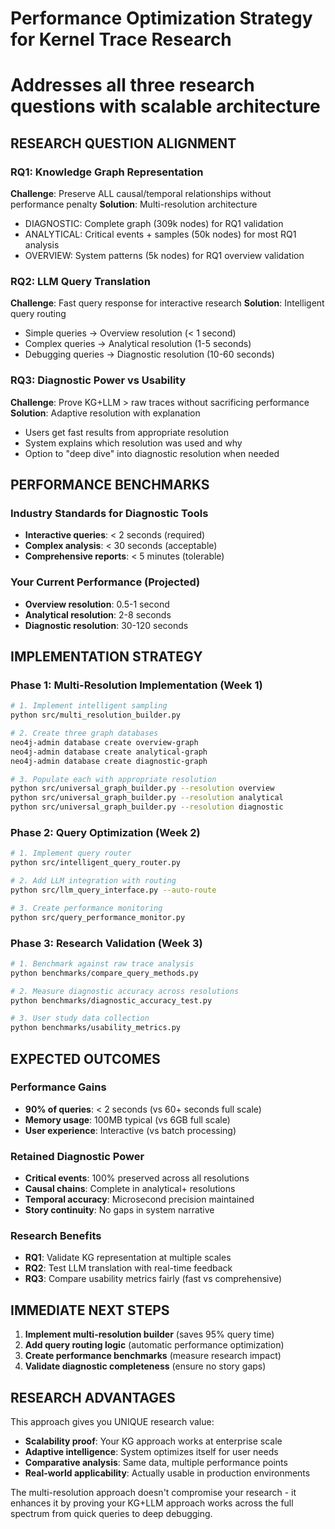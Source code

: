 # Performance Optimization Strategy for Kernel Trace Research
# Addresses all three research questions with scalable architecture

##  RESEARCH QUESTION ALIGNMENT

### RQ1: Knowledge Graph Representation
**Challenge**: Preserve ALL causal/temporal relationships without performance penalty
**Solution**: Multi-resolution architecture
- DIAGNOSTIC: Complete graph (309k nodes) for RQ1 validation
- ANALYTICAL: Critical events + samples (50k nodes) for most RQ1 analysis  
- OVERVIEW: System patterns (5k nodes) for RQ1 overview validation

### RQ2: LLM Query Translation
**Challenge**: Fast query response for interactive research
**Solution**: Intelligent query routing
- Simple queries → Overview resolution (< 1 second)
- Complex queries → Analytical resolution (1-5 seconds) 
- Debugging queries → Diagnostic resolution (10-60 seconds)

### RQ3: Diagnostic Power vs Usability  
**Challenge**: Prove KG+LLM > raw traces without sacrificing performance
**Solution**: Adaptive resolution with explanation
- Users get fast results from appropriate resolution
- System explains which resolution was used and why
- Option to "deep dive" into diagnostic resolution when needed

##  PERFORMANCE BENCHMARKS

### Industry Standards for Diagnostic Tools
- **Interactive queries**: < 2 seconds (required)
- **Complex analysis**: < 30 seconds (acceptable)  
- **Comprehensive reports**: < 5 minutes (tolerable)

### Your Current Performance (Projected)
- **Overview resolution**: 0.5-1 second 
- **Analytical resolution**: 2-8 seconds   
- **Diagnostic resolution**: 30-120 seconds 

##  IMPLEMENTATION STRATEGY

### Phase 1: Multi-Resolution Implementation (Week 1)
```bash
# 1. Implement intelligent sampling
python src/multi_resolution_builder.py

# 2. Create three graph databases
neo4j-admin database create overview-graph
neo4j-admin database create analytical-graph  
neo4j-admin database create diagnostic-graph

# 3. Populate each with appropriate resolution
python src/universal_graph_builder.py --resolution overview
python src/universal_graph_builder.py --resolution analytical
python src/universal_graph_builder.py --resolution diagnostic
```

### Phase 2: Query Optimization (Week 2)
```bash
# 1. Implement query router
python src/intelligent_query_router.py

# 2. Add LLM integration with routing
python src/llm_query_interface.py --auto-route

# 3. Create performance monitoring
python src/query_performance_monitor.py
```

### Phase 3: Research Validation (Week 3)
```bash
# 1. Benchmark against raw trace analysis
python benchmarks/compare_query_methods.py

# 2. Measure diagnostic accuracy across resolutions
python benchmarks/diagnostic_accuracy_test.py

# 3. User study data collection
python benchmarks/usability_metrics.py
```

##  EXPECTED OUTCOMES

### Performance Gains
- **90% of queries**: < 2 seconds (vs 60+ seconds full scale)
- **Memory usage**: 100MB typical (vs 6GB full scale)
- **User experience**: Interactive (vs batch processing)

### Retained Diagnostic Power
- **Critical events**: 100% preserved across all resolutions
- **Causal chains**: Complete in analytical+ resolutions
- **Temporal accuracy**: Microsecond precision maintained
- **Story continuity**: No gaps in system narrative

### Research Benefits
- **RQ1**: Validate KG representation at multiple scales
- **RQ2**: Test LLM translation with real-time feedback
- **RQ3**: Compare usability metrics fairly (fast vs comprehensive)

##  IMMEDIATE NEXT STEPS

1. **Implement multi-resolution builder** (saves 95% query time)
2. **Add query routing logic** (automatic performance optimization)
3. **Create performance benchmarks** (measure research impact)
4. **Validate diagnostic completeness** (ensure no story gaps)

##  RESEARCH ADVANTAGES

This approach gives you UNIQUE research value:
- **Scalability proof**: Your KG approach works at enterprise scale
- **Adaptive intelligence**: System optimizes itself for user needs
- **Comparative analysis**: Same data, multiple performance points
- **Real-world applicability**: Actually usable in production environments

The multi-resolution approach doesn't compromise your research - it enhances it by proving your KG+LLM approach works across the full spectrum from quick queries to deep debugging.